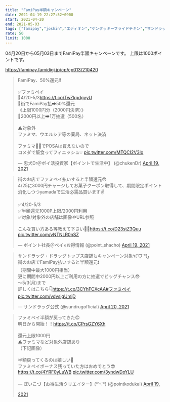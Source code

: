 ```yaml
---
title: "FamiPay半額キャンペーン"
date: 2021-04-19 22:27:52+0900
start: 2021-04-20
end: 2021-05-03
tags: ["famipay","joshin","エディオン","ケンタッキーフライドチキン","サンドラッグ","ツルハ","和民","魚民"]
rate: 50
limit: 1000
---
```


04月20日から05月03日までFamiPay半額キャンペーンです。
上限は1000ポイントです。

https://famipay.famidigi.jp/cp/cp013/210420

<blockquote class="twitter-tweet"><p lang="ja" dir="ltr">FamiPay、50%還元‼️<br><br>✅ファミペイ<br>🔻4/20-5/3<a href="https://t.co/TwZkpdgyyU">https://t.co/TwZkpdgyyU</a><br>🔹街でFamiPay払➡︎50%還元<br>《上限1000円分（2000円決済）》<br>🔹2000円以上➡︎1万抽選（500名）<br><br>⚠️対象外<br>ファミマ、ウエルシア等の薬局、ネット決済<br><br>ファミマ🙅‍♂️でPOSAは買えないので<br>コメダで飯食ってフィニッシュ💡 <a href="https://t.co/MTQCI2V3Io">pic.twitter.com/MTQCI2V3Io</a></p>&mdash; 忠犬Dr＠ポイ活投資家【ポイントで生活中】 (@chukenDr) <a href="https://twitter.com/chukenDr/status/1383992027742838795?ref_src=twsrc%5Etfw">April 19, 2021</a></blockquote> <script async src="https://platform.twitter.com/widgets.js" charset="utf-8"></script>
<blockquote class="twitter-tweet"><p lang="ja" dir="ltr">街のお店でファミペイ払いすると半額還元😳<br>4/25に3000円チャージしてお菓子クーポン取得して、期間限定ポイント消化しつつyamadaで生活必需品買います✌️<br><br>✅4/20-5/3<br>✅半額還元1000P上限/2000円利用<br>✅対象/対象外の店舗は画像やURL参照<br><br>こんな買い方ある等教えて下さい🙇‍♂️<a href="https://t.co/D23stZ3Quu">https://t.co/D23stZ3Quu</a> <a href="https://t.co/vNTNLR0nSZ">pic.twitter.com/vNTNLR0nSZ</a></p>&mdash; ポイント社長＠ペイ×お得情報 (@point_shacho) <a href="https://twitter.com/point_shacho/status/1384050278299684865?ref_src=twsrc%5Etfw">April 19, 2021</a></blockquote> <script async src="https://platform.twitter.com/widgets.js" charset="utf-8"></script>
<blockquote class="twitter-tweet"><p lang="ja" dir="ltr">サンドラッグ・ドラッグトップス店舗もキャンペーン対象٩(ˊᗜˋ*)و<br>街のお店でFamiPay払いすると半額還元❗️<br>（期間中最大1000円相当）<br>更に期間中2000円以上ご利用の方に抽選でビッグチャンス😳<br>～5/3(月)まで<br>詳しくはこちら👇<a href="https://t.co/3CYhFCXcAA">https://t.co/3CYhFCXcAA</a><a href="https://twitter.com/hashtag/%E3%83%95%E3%82%A1%E3%83%9F%E3%83%9A%E3%82%A4?src=hash&amp;ref_src=twsrc%5Etfw">#ファミペイ</a> <a href="https://t.co/ydysigUmjD">pic.twitter.com/ydysigUmjD</a></p>&mdash; サンドラッグ公式 (@sundrugofficial) <a href="https://twitter.com/sundrugofficial/status/1384392723277357058?ref_src=twsrc%5Etfw">April 20, 2021</a></blockquote> <script async src="https://platform.twitter.com/widgets.js" charset="utf-8"></script>
<blockquote class="twitter-tweet"><p lang="ja" dir="ltr">ファミペイ半額が戻ってきた😍<br>明日から開始！！<a href="https://t.co/CPrsGZY6Xh">https://t.co/CPrsGZY6Xh</a><br><br>還元上限1000円<br>⚠️ファミマなど対象外店舗あり<br>（下記画像）<br><br>半額戻ってくるのは嬉しい🥳<br>ファミペイボーナス残っていた方はおめでとう😎 <a href="https://t.co/4YRF0yLuWB">https://t.co/4YRF0yLuWB</a> <a href="https://t.co/3yndwDoYLU">pic.twitter.com/3yndwDoYLU</a></p>&mdash; ぽいこづ【お得生活クリエイター】(*&#39;༥&#39;*) (@pointkodukai) <a href="https://twitter.com/pointkodukai/status/1383951556156944385?ref_src=twsrc%5Etfw">April 19, 2021</a></blockquote> <script async src="https://platform.twitter.com/widgets.js" charset="utf-8"></script>
